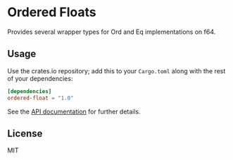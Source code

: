 # Ordered Floats

Provides several wrapper types for Ord and Eq implementations on f64.

## Usage

Use the crates.io repository; add this to your `Cargo.toml` along
with the rest of your dependencies:

```toml
[dependencies]
ordered-float = "1.0"
```

See the [API documentation](https://docs.rs/ordered-float) for further details.

## License

MIT
